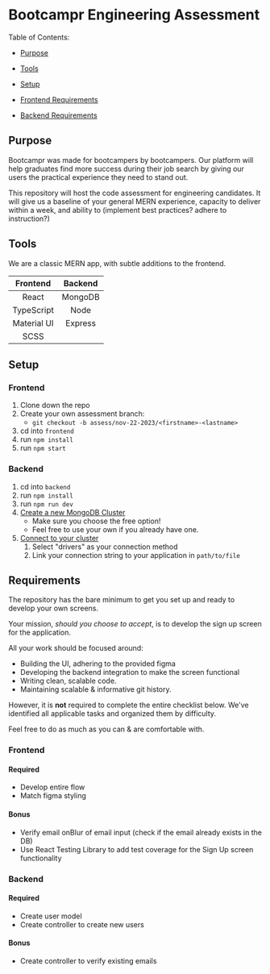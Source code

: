 # Bootcampr Engineering Assessment

Table of Contents:

- [Purpose](#purpose)

- [Tools](#tools)
- [Setup](#setup)
- [Frontend Requirements](#frontend-1)
- [Backend Requirements](#backend-1)

## Purpose

Bootcampr was made for bootcampers by bootcampers.
Our platform will help graduates find more success during their job search by giving our users the practical experience they need to stand out.

This repository will host the code assessment for engineering candidates. It will give us a baseline of your general MERN experience, capacity to deliver within a week, and ability to (implement best practices? adhere to instruction?)

## Tools

We are a classic MERN app, with subtle additions to the frontend.

|  Frontend   | Backend |
| :---------: | :-----: |
|    React    | MongoDB |
| TypeScript  |  Node   |
| Material UI | Express |
|    SCSS     |         |

## Setup

### Frontend

1. Clone down the repo
2. Create your own assessment branch: 
   - `git checkout -b assess/nov-22-2023/<firstname>-<lastname>`
1. cd into `frontend`
1. run `npm install`
1. run `npm start`

### Backend

1. cd into `backend`
1. run `npm install`
1. run `npm run dev`
1. [Create a new MongoDB Cluster](https://www.mongodb.com/docs/atlas/tutorial/deploy-free-tier-cluster/)
   - Make sure you choose the free option!
   - Feel free to use your own if you already have one.
1. [Connect to your cluster](https://www.mongodb.com/docs/atlas/tutorial/connect-to-your-cluster/)
   1. Select "drivers" as your connection method
   1. Link your connection string to your application in `path/to/file`

## Requirements

The repository has the bare minimum to get you set up and ready to develop your own screens.

Your mission, <i>should you choose to accept</i>, is to develop the sign up screen for the application.

All your work should be focused around:

- Building the UI, adhering to the provided figma
- Developing the backend integration to make the screen functional
- Writing clean, scalable code.
- Maintaining scalable & informative git history.

However, it is <b>not</b> required to complete the entire checklist below. We've identified all applicable tasks and organized them by difficulty.

Feel free to do as much as you can & are comfortable with.

### Frontend

#### Required

- Develop entire flow
- Match figma styling

#### Bonus

- Verify email onBlur of email input (check if the email already exists in the DB)
- Use React Testing Library to add test coverage for the Sign Up screen functionality

### Backend

#### Required

- Create user model
- Create controller to create new users

#### Bonus

- Create controller to verify existing emails
